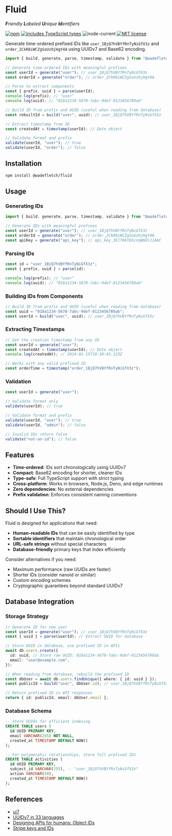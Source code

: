 # Fluid

_**F**riendly **L**abeled **U**nique **Id**entifiers_

[![npm](https://img.shields.io/npm/v/@wadefletch/fluid?color=gray&label=%20&logo=npm)][npm]
[![includes TypeScript types](https://img.shields.io/npm/types/@wadefletch/fluid?color=333&label=%20&logo=typescript&logoColor=58baee)][typescript]
![node-current](https://img.shields.io/node/v/@wadefletch/fluid?color=444&label=%20&logo=node.js)
[![MIT license](https://img.shields.io/npm/l/@wadefletch/fluid?color=3ae)][license]

[npm]: https://www.npmjs.com/package/@wadefletch/fluid
[typescript]: https://github.com/wadefletcher/human-ids/blob/main/src/index.ts
[license]: ./LICENSE

Generate time-ordered prefixed IDs like `user_1BjQ7hVBYfRnTyNiGfX3z` and `order_2CkR8iWCZgSoUzOjHgY4A` using UUIDv7 and Base62 encoding.

```typescript
import { build, generate, parse, timestamp, validate } from "@wadefletch/fluid";

// Generate time-ordered IDs with meaningful prefixes
const userId = generate("user"); // user_1BjQ7hVBYfRnTyNiGfX3z
const orderId = generate("order"); // order_2CkR8iWCZgSoUzOjHgY4A

// Parse to extract components
const { prefix, uuid } = parse(userId);
console.log(prefix); // "user"
console.log(uuid); // "018a1234-5678-7abc-9def-0123456789ab"

// Build ID from prefix and UUID (useful when reading from database)
const rebuiltId = build("user", uuid); // user_1BjQ7hVBYfRnTyNiGfX3z

// Extract timestamp from ID
const createdAt = timestamp(userId); // Date object

// Validate format and prefix
validate(userId, "user"); // true
validate(userId, "order"); // false
```

## Installation

```bash
npm install @wadefletch/fluid
```

## Usage

### Generating IDs

```typescript
import { build, generate, parse, timestamp, validate } from "@wadefletch/fluid";

// Generate IDs with meaningful prefixes
const userId = generate("user"); // user_1BjQ7hVBYfRnTyNiGfX3z
const orderId = generate("order"); // order_2CkR8iWCZgSoUzOjHgY4A
const apiKey = generate("api_key"); // api_key_3ElT0kYEbiVqWbQlJiA6C
```

### Parsing IDs

```typescript
const id = "user_1BjQ7hVBYfRnTyNiGfX3z";
const { prefix, uuid } = parse(id);

console.log(prefix); // "user"
console.log(uuid); // "018a1234-5678-7abc-9def-0123456789ab"
```

### Building IDs from Components

```typescript
// Build ID from prefix and UUID (useful when reading from database)
const uuid = "018a1234-5678-7abc-9def-0123456789ab";
const userId = build("user", uuid); // user_1BjQ7hVBYfRnTyNiGfX3z
```

### Extracting Timestamps

```typescript
// Get the creation timestamp from any ID
const userId = generate("user");
const createdAt = timestamp(userId); // Date object
console.log(createdAt); // 2024-01-15T10:30:45.123Z

// Works with any valid prefixed ID
const orderTime = timestamp("order_1BjQ7hVBYfRnTyNiGfX3z");
```

### Validation

```typescript
const userId = generate("user");

// Validate format only
validate(userId); // true

// Validate format and prefix
validate(userId, "user"); // true
validate(userId, "admin"); // false

// Invalid IDs return false
validate("not-an-id"); // false
```

## Features

- **Time-ordered**: IDs sort chronologically using UUIDv7
- **Compact**: Base62 encoding for shorter, cleaner IDs
- **Type-safe**: Full TypeScript support with strict typing
- **Cross-platform**: Works in browsers, Node.js, Deno, and edge runtimes
- **Zero dependencies**: No external dependencies
- **Prefix validation**: Enforces consistent naming conventions

## Should I Use This?

Fluid is designed for applications that need:

- **Human-readable IDs** that can be easily identified by type
- **Sortable identifiers** that maintain chronological order
- **URL-safe strings** without special characters
- **Database-friendly** primary keys that index efficiently

Consider alternatives if you need:

- Maximum performance (raw UUIDs are faster)
- Shorter IDs (consider nanoid or similar)
- Custom encoding schemes
- Cryptographic guarantees beyond standard UUIDv7

## Database Integration

### Storage Strategy

```typescript
// Generate ID for new user
const userId = generate("user"); // user_1BjQ7hVBYfRnTyNiGfX3z
const { uuid } = parse(userId); // Extract UUID for database

// Store UUID in database, use prefixed ID in APIs
await db.users.create({
  id: uuid, // Store raw UUID: 018a1234-5678-7abc-9def-0123456789ab
  email: "user@example.com",
});

// When reading from database, rebuild the prefixed ID
const dbUser = await db.users.findUnique({ where: { id: uuid } });
const publicId = build("user", dbUser.id); // user_1BjQ7hVBYfRnTyNiGfX3z

// Return prefixed ID in API responses
return { id: publicId, email: dbUser.email };
```

### Database Schema

```sql
-- Store UUIDs for efficient indexing
CREATE TABLE users (
  id UUID PRIMARY KEY,
  email VARCHAR(255) NOT NULL,
  created_at TIMESTAMP DEFAULT NOW()
);

-- For polymorphic relationships, store full prefixed IDs
CREATE TABLE activities (
  id UUID PRIMARY KEY,
  subject_id VARCHAR(255), -- "user_1BjQ7hVBYfRnTyNiGfX3z"
  action VARCHAR(50),
  created_at TIMESTAMP DEFAULT NOW()
);
```

## References

- [ui7](https://github.com/silverlyra/ui7)
- [UUIDv7 in 33 languages](https://antonz.org/uuidv7/#javascript)
- [Designing APIs for humans: Object IDs](https://dev.to/stripe/designing-apis-for-humans-object-ids-3o5a)
- [Stripe keys and IDs](https://gist.github.com/fnky/76f533366f75cf75802c8052b577e2a5)
